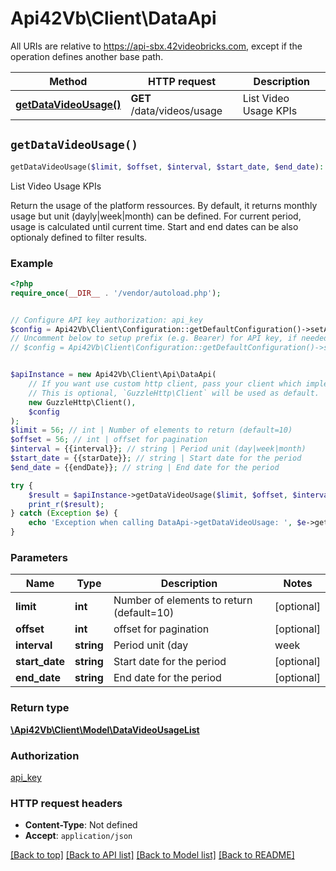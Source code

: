 # Api42Vb\Client\DataApi

All URIs are relative to https://api-sbx.42videobricks.com, except if the operation defines another base path.

| Method | HTTP request | Description |
| ------------- | ------------- | ------------- |
| [**getDataVideoUsage()**](DataApi.md#getDataVideoUsage) | **GET** /data/videos/usage | List Video Usage KPIs |


## `getDataVideoUsage()`

```php
getDataVideoUsage($limit, $offset, $interval, $start_date, $end_date): \Api42Vb\Client\Model\DataVideoUsageList
```

List Video Usage KPIs

Return the usage of the platform ressources.  By default, it returns monthly usage but unit (dayly|week|month) can be defined. For current period, usage is calculated until current time. Start and end dates can be also optionaly defined to filter results.

### Example

```php
<?php
require_once(__DIR__ . '/vendor/autoload.php');


// Configure API key authorization: api_key
$config = Api42Vb\Client\Configuration::getDefaultConfiguration()->setApiKey('x-api-key', 'YOUR_API_KEY');
// Uncomment below to setup prefix (e.g. Bearer) for API key, if needed
// $config = Api42Vb\Client\Configuration::getDefaultConfiguration()->setApiKeyPrefix('x-api-key', 'Bearer');


$apiInstance = new Api42Vb\Client\Api\DataApi(
    // If you want use custom http client, pass your client which implements `GuzzleHttp\ClientInterface`.
    // This is optional, `GuzzleHttp\Client` will be used as default.
    new GuzzleHttp\Client(),
    $config
);
$limit = 56; // int | Number of elements to return (default=10)
$offset = 56; // int | offset for pagination
$interval = {{interval}}; // string | Period unit (day|week|month)
$start_date = {{starDate}}; // string | Start date for the period
$end_date = {{endDate}}; // string | End date for the period

try {
    $result = $apiInstance->getDataVideoUsage($limit, $offset, $interval, $start_date, $end_date);
    print_r($result);
} catch (Exception $e) {
    echo 'Exception when calling DataApi->getDataVideoUsage: ', $e->getMessage(), PHP_EOL;
}
```

### Parameters

| Name | Type | Description  | Notes |
| ------------- | ------------- | ------------- | ------------- |
| **limit** | **int**| Number of elements to return (default&#x3D;10) | [optional] |
| **offset** | **int**| offset for pagination | [optional] |
| **interval** | **string**| Period unit (day|week|month) | [optional] |
| **start_date** | **string**| Start date for the period | [optional] |
| **end_date** | **string**| End date for the period | [optional] |

### Return type

[**\Api42Vb\Client\Model\DataVideoUsageList**](../Model/DataVideoUsageList.md)

### Authorization

[api_key](../../README.md#api_key)

### HTTP request headers

- **Content-Type**: Not defined
- **Accept**: `application/json`

[[Back to top]](#) [[Back to API list]](../../README.md#endpoints)
[[Back to Model list]](../../README.md#models)
[[Back to README]](../../README.md)
